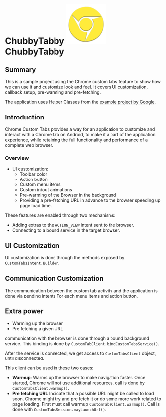 # ChubbyTabby <img src="web_hi_res_512.png" height="128" width="128" alt="ChubbyTabby"/> ChubbyTabby 

## Summary

This is a sample project using the Chrome custom tabs feature to show how we can use it and customize look and feel. 
It covers UI customization, callback setup, pre-warming and pre-fetching.


The application uses Helper Classes from the [example project by Google](https://github.com/GoogleChrome/custom-tabs-client).


## Introduction

Chrome Custom Tabs provides a way for an application to customize and interact with a Chrome tab on Android,
to make it a part of the application experience, while retaining the full functionality and performance of a complete
web browser.

### Overview

* UI customization:
  * Toolbar color
  * Action button
  * Custom menu items
  * Custom in/out animations
  * Pre-warming of the Browser in the background
  * Providing a pre-fetching URL in advance to the browser speeding up page load time.

These features are enabled through two mechanisms:

* Adding extras to the `ACTION_VIEW` intent sent to the browser.
* Connecting to a bound service in the target browser.


## UI Customization

UI customization is done through the methods exposed by `CustomTabsIntent.Builder`.

## Communication Customization
The communication between the custom tab activity and the application is done
via pending intents For each menu items and action button. 

## Extra power

* Warming up the browser
* Pre fetching a given URL

communication with the browser is done through a bound background service. 
This binding is done by `CustomTabClient.bindCustomTabsService()`.
 
After the service is connected, we get access to `CustomTabsClient` object, until disconnected. 

This client can be used in these two cases:
* **Warmup**: Warms up the browser to make navigation faster. Once started, Chrome will not use additional
  resources. call is done by `CustomTabsClient.warmup()`.
* **Pre fetching URL** Indicate that a possible URL might be called to load soon.
Chrome might try and pre fetch it or do some more work related to page loading.
First must call warmup `CustomTabsClient.warmup()`.
Call is done with `CustomTabsSession.mayLaunchUrl()`.

